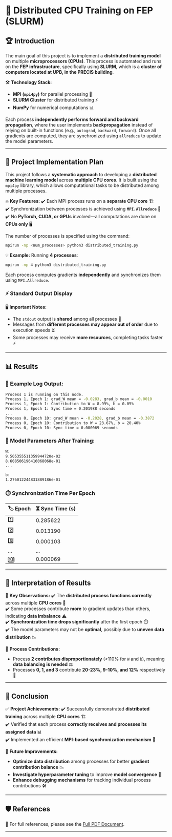 # 🚀 Distributed CPU Training on FEP (SLURM)

## 🏆 Introduction

The main goal of this project is to implement a **distributed training model** on multiple **microprocessors (CPUs)**. This process is automated and runs on the **FEP infrastructure**, specifically using **SLURM**, which is a **cluster of computers located at UPB, in the PRECIS building**. 

🛠️ **Technology Stack:**
- **MPI (`mpi4py`)** for parallel processing 🔄
- **SLURM Cluster** for distributed training ⚡
- **NumPy** for numerical computations 📊

Each process **independently performs forward and backward propagation**, where the user implements **backpropagation** instead of relying on built-in functions (e.g., `autograd`, `backward`, `forward`). Once all gradients are computed, they are synchronized using `allreduce` to update the model parameters.

---

## 📌 Project Implementation Plan

This project follows a **systematic approach** to developing a **distributed machine learning model** across **multiple CPU cores**. It is built using the `mpi4py` library, which allows computational tasks to be distributed among multiple processes. 

🔥 **Key Features:**
✔️ Each MPI process runs on a **separate CPU core** 🏗️  
✔️ Synchronization between processes is achieved using **`MPI.Allreduce`** 🔄  
✔️ No **PyTorch, CUDA, or GPUs** involved—all computations are done on **CPUs only** 🖥️

The number of processes is specified using the command:
```sh
mpirun -np <num_processes> python3 distributed_training.py
```
💡 **Example:** Running **4 processes**:
```sh
mpirun -np 4 python3 distributed_training.py
```
Each process computes gradients **independently** and synchronizes them using `MPI.Allreduce`.

### ⚡ Standard Output Display
🖥️ **Important Notes:**
- The `stdout` output is **shared** among all processes 📢
- Messages from **different processes may appear out of order** due to execution speeds ⏳
- Some processes may receive **more resources**, completing tasks faster ⚡

---

## 📊 Results

### 📜 Example Log Output:
```sh
Process 1 is running on this node.
Process 1, Epoch 1: grad_W mean = -0.0283, grad_b mean = -0.0010
Process 1, Epoch 1: Contribution to W = 8.99%, b = 0.05%
Process 1, Epoch 1: Sync time = 0.201988 seconds
...
Process 0, Epoch 10: grad_W mean = -0.2028, grad_b mean = -0.3872
Process 0, Epoch 10: Contribution to W = 23.67%, b = 20.40%
Process 0, Epoch 10: Sync time = 0.000069 seconds
```

### 📌 Model Parameters After Training:
```sh
W:
9.505355511359944720e-02
8.608506196416068068e-01
...

b:
1.276012244831889186e-01
```

### ⏱️ Synchronization Time Per Epoch
| 🏷️ Epoch | ⏳ Sync Time (s) |
|---------|----------------|
| 1️⃣  | 0.285622 |
| 2️⃣  | 0.013190 |
| 3️⃣  | 0.000103 |
| ...  | ...        |
| 🔟  | 0.000069 |

---

## 🔎 Interpretation of Results

📌 **Key Observations:**
✔️ The **distributed process functions correctly** across multiple **CPU cores** 🔄  
✔️ Some processes contribute **more** to gradient updates than others, indicating **data imbalance** ⚠️  
✔️ **Synchronization time drops significantly** after the first epoch ⏱️  
✔️ The model parameters may not be **optimal**, possibly due to **uneven data distribution** 📉  

📢 **Process Contributions:**
- Process **2 contributes disproportionately** (>110% for `W` and `b`), meaning **data balancing is needed** ⚖️
- Processes **0, 1, and 3** contribute **20-23%, 9-10%, and 12%** respectively 🔄

---

## 🏁 Conclusion

✅ **Project Achievements:**
✔️ Successfully demonstrated **distributed training** across multiple **CPU cores** 🏗️  
✔️ Verified that each process **correctly receives and processes its assigned data** 📊  
✔️ Implemented an efficient **MPI-based synchronization mechanism** 🔄  

🚀 **Future Improvements:**
- **Optimize data distribution** among processes for better **gradient contribution balance** 📉  
- **Investigate hyperparameter tuning** to improve **model convergence** 🔬  
- **Enhance debugging mechanisms** for tracking individual process contributions 🛠️  

---

## 🛡️ References
📌 For full references, please see the [Full PDF Document](https://github.com/mateineaga/Distributed-CPU-training-on-a-cluster-of-computers/blob/main/Distributed-CPU-training-on-a-cluster-of-computers.pdf).

---